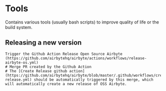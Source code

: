 # Tools

Contains various tools (usually bash scripts) to improve quality of life or the build system.

## Releasing a new version
```
Trigger the Github Action Release Open Source Airbyte (https://github.com/airbytehq/airbyte/actions/workflows/release-airbyte-os.yml)
# Merge PR created by the Github Action
# The [Create Release github action](https://github.com/airbytehq/airbyte/blob/master/.github/workflows/create-release.yml) should be automatically triggered by this merge, which will automatically create a new release of OSS Airbyte. 
```
